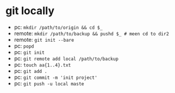 
# git locally
  - pc:     `mkdir /path/to/origin && cd $_`
  - remote: `mkdir /path/to/backup && pushd $_ # meen cd to dir2`
  - remote: `git init --bare`
  - pc:     `popd`
  - pc:     `git init`
  - pc:     `git remote add local /path/to/backup`
  - pc:     `touch aa{1..4}.txt`
  - pc:     `git add .`
  - pc:     `git commit -m 'init project'`
  - pc:     `git push -u local maste`
